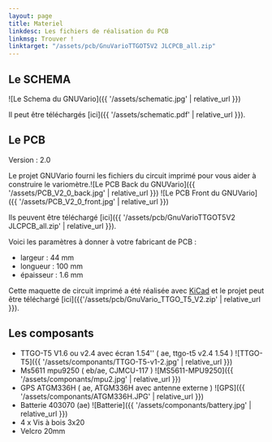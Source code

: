 ```yaml
---
layout: page
title: Materiel
linkdesc: Les fichiers de réalisation du PCB
linkmsg: Trouver !
linktarget: "/assets/pcb/GnuVarioTTGOT5V2 JLCPCB_all.zip"
---
```


Le SCHEMA
-----------------------------------------

![Le Schema du GNUVario]({{ '/assets/schematic.jpg' | relative_url }})

Il peut être téléchargés [ici]({{ '/assets/schematic.pdf' | relative_url }}).

Le PCB
-----------------------------------------

Version : 2.0

Le projet GNUVario fourni les fichiers du circuit imprimé pour vous aider à construire le variomètre.![Le PCB Back du GNUVario]({{ '/assets/PCB_V2_0_back.jpg' | relative_url }})
![Le PCB Front du GNUVario]({{ '/assets/PCB_V2_0_front.jpg' | relative_url }})

Ils peuvent être téléchargé [ici]({{ '/assets/pcb/GnuVarioTTGOT5V2 JLCPCB_all.zip' | relative_url }}).

Voici les paramètres à donner à votre fabricant de PCB :
* largeur  : 44 mm
* longueur : 100 mm 
* épaisseur : 1.6 mm

Cette maquette de circuit imprimé a été réalisée avec [KiCad](http://kicad-pcb.org/) et le projet peut être téléchargé [ici]({{'/assets/pcb/GnuVario_TTGO_T5_V2.zip' | relative_url }}).

Les composants
-----------------------------------------

* TTGO-T5 V1.6 ou v2.4 avec écran 1.54'' ( ae, ttgo-t5 v2.4 1.54 ) 
![TTGO-T5]({{ '/assets/componants/TTGO-T5-v1-2.jpg' | relative_url }})
* Ms5611 mpu9250 ( eb/ae, CJMCU-117 )
![MS5611-MPU9250]({{ '/assets/componants/mpu2.jpg' | relative_url }})
* GPS ATGM336H  ( ae, ATGM336H avec antenne externe )
![GPS]({{ '/assets/componants/ATGM336H.JPG' | relative_url }})
* Batterie 403070 (ae)
![Batterie]({{ '/assets/componants/battery.jpg' | relative_url }})
* 4 x Vis à bois 3x20
* Velcro 20mm

